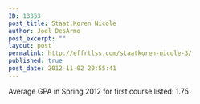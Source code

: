 ```yaml
---
ID: 13353
post_title: Staat,Koren Nicole
author: Joel DesArmo
post_excerpt: ""
layout: post
permalink: http://effrtlss.com/staatkoren-nicole-3/
published: true
post_date: 2012-11-02 20:55:41
---
```

<p>Average GPA in Spring 2012 for first course listed: 1.75</p>